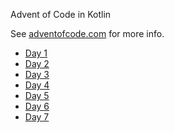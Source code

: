 Advent of Code in Kotlin

See [adventofcode.com](https://adventofcode.com/) for more info.

* [Day 1](src/main/kotlin/nvn/adventofcode/day1/solveCaptcha.kt)
* [Day 2](src/main/kotlin/nvn/adventofcode/day2/calculateChecksum.kt)
* [Day 3](src/main/kotlin/nvn/adventofcode/day3/main.kt)
* [Day 4](src/main/kotlin/nvn/adventofcode/day4/main.kt)
* [Day 5](src/main/kotlin/nvn/adventofcode/day5/main.kt)
* [Day 6](src/main/kotlin/nvn/adventofcode/day6/main.kt)
* [Day 7](src/main/kotlin/nvn/adventofcode/day7/main.kt)